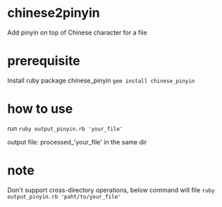 # chinese2pinyin
Add pinyin on top of Chinese character for a file

# prerequisite
Install ruby package chinese_pinyin
`gem install chinese_pinyin`

# how to use
run 
`ruby output_pinyin.rb 'your_file'`

output file:
processed_'your_file' in the same dir

# note
Don't support cross-directory operations, below command will file
`ruby output_pinyin.rb 'paht/to/your_file'`


